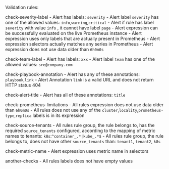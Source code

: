 
Validation rules:

  check-severity-label
    - Alert has labels: `severity`
    - Alert label `severity` has one of the allowed values: `info`,`warning`,`critical`
    - Alert if rule has label `severity` with value `info` , it cannot have label `page`
    - Alert expression can be successfully evaluated on the live Prometheus instance
    - Alert expression uses only labels that are actually present in Prometheus
    - Alert expression selectors actually matches any series in Prometheus
    - Alert expression does not use data older than `6h0m0s`

  check-team-label
    - Alert has labels: `xxx`
    - Alert label `team` has one of the allowed values: `sre@company.com`

  check-playbook-annotation
    - Alert has any of these annotations: `playbook`,`link`
    - Alert Annotation `link` is a valid URL and does not return HTTP status 404

  check-alert-title
    - Alert has all of these annotations: `title`

  check-prometheus-limitations
    - All rules expression does not use data older than `6h0m0s`
    - All rules does not use any of the `cluster`,`locality`,`prometheus-type`,`replica` labels is in its expression

  check-source-tenants
    - All rules rule group, the rule belongs to, has the required `source_tenants` configured, according to the mapping of metric names to tenants: `k8s`:`^container_.*|kube_.*$`
    - All rules rule group, the rule belongs to, does not have other `source_tenants` than: `tenant1`, `tenant2`, `k8s`

  check-metric-name
    - Alert expression uses metric name in selectors

  another-checks
    - All rules labels does not have empty values

